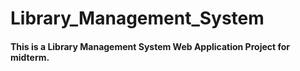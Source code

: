 # Library_Management_System
#### This is a Library Management System Web Application Project for midterm. 

